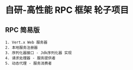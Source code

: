 # 自研-高性能 RPC 框架 轮子项目
## RPC 简易版
    1. Vert.x Web 服务器
    2. 本地服务注册器
    3. 序列化器接口 - Jdk序列化器 实现
    4. 请求处理器 - 服务提供者
    5. 动态代理 - 服务消费者